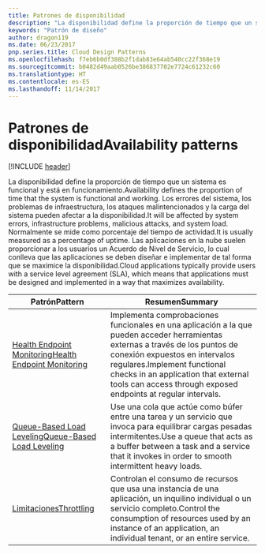 ```yaml
---
title: Patrones de disponibilidad
description: "La disponibilidad define la proporción de tiempo que un sistema es funcional y está en funcionamiento. Los errores del sistema, los problemas de infraestructura, los ataques malintencionados y la carga del sistema pueden afectar a la disponibilidad. Normalmente se mide como porcentaje del tiempo de actividad. Las aplicaciones en la nube suelen proporcionar a los usuarios un Acuerdo de Nivel de Servicio, lo cual conlleva que las aplicaciones se deben diseñar e implementar de tal forma que se maximice la disponibilidad."
keywords: "Patrón de diseño"
author: dragon119
ms.date: 06/23/2017
pnp.series.title: Cloud Design Patterns
ms.openlocfilehash: f7eb6b0df388b2f1dab83e64ab540cc22f368e19
ms.sourcegitcommit: b0482d49aab0526be386837702e7724c61232c60
ms.translationtype: HT
ms.contentlocale: es-ES
ms.lasthandoff: 11/14/2017
---
```

# <a name="availability-patterns"></a><span data-ttu-id="44d55-107">Patrones de disponibilidad</span><span class="sxs-lookup"><span data-stu-id="44d55-107">Availability patterns</span></span>

[!INCLUDE [header](../../_includes/header.md)]

<span data-ttu-id="44d55-108">La disponibilidad define la proporción de tiempo que un sistema es funcional y está en funcionamiento.</span><span class="sxs-lookup"><span data-stu-id="44d55-108">Availability defines the proportion of time that the system is functional and working.</span></span> <span data-ttu-id="44d55-109">Los errores del sistema, los problemas de infraestructura, los ataques malintencionados y la carga del sistema pueden afectar a la disponibilidad.</span><span class="sxs-lookup"><span data-stu-id="44d55-109">It will be affected by system errors, infrastructure problems, malicious attacks, and system load.</span></span> <span data-ttu-id="44d55-110">Normalmente se mide como porcentaje del tiempo de actividad.</span><span class="sxs-lookup"><span data-stu-id="44d55-110">It is usually measured as a percentage of uptime.</span></span> <span data-ttu-id="44d55-111">Las aplicaciones en la nube suelen proporcionar a los usuarios un Acuerdo de Nivel de Servicio, lo cual conlleva que las aplicaciones se deben diseñar e implementar de tal forma que se maximice la disponibilidad.</span><span class="sxs-lookup"><span data-stu-id="44d55-111">Cloud applications typically provide users with a service level agreement (SLA), which means that applications must be designed and implemented in a way that maximizes availability.</span></span>

| <span data-ttu-id="44d55-112">Patrón</span><span class="sxs-lookup"><span data-stu-id="44d55-112">Pattern</span></span> | <span data-ttu-id="44d55-113">Resumen</span><span class="sxs-lookup"><span data-stu-id="44d55-113">Summary</span></span> |
| ------- | ------- |
| [<span data-ttu-id="44d55-114">Health Endpoint Monitoring</span><span class="sxs-lookup"><span data-stu-id="44d55-114">Health Endpoint Monitoring</span></span>](../health-endpoint-monitoring.md) | <span data-ttu-id="44d55-115">Implementa comprobaciones funcionales en una aplicación a la que pueden acceder herramientas externas a través de los puntos de conexión expuestos en intervalos regulares.</span><span class="sxs-lookup"><span data-stu-id="44d55-115">Implement functional checks in an application that external tools can access through exposed endpoints at regular intervals.</span></span> |
| [<span data-ttu-id="44d55-116">Queue-Based Load Leveling</span><span class="sxs-lookup"><span data-stu-id="44d55-116">Queue-Based Load Leveling</span></span>](../queue-based-load-leveling.md) | <span data-ttu-id="44d55-117">Use una cola que actúe como búfer entre una tarea y un servicio que invoca para equilibrar cargas pesadas intermitentes.</span><span class="sxs-lookup"><span data-stu-id="44d55-117">Use a queue that acts as a buffer between a task and a service that it invokes in order to smooth intermittent heavy loads.</span></span> |
| [<span data-ttu-id="44d55-118">Limitaciones</span><span class="sxs-lookup"><span data-stu-id="44d55-118">Throttling</span></span>](../throttling.md) | <span data-ttu-id="44d55-119">Controlan el consumo de recursos que usa una instancia de una aplicación, un inquilino individual o un servicio completo.</span><span class="sxs-lookup"><span data-stu-id="44d55-119">Control the consumption of resources used by an instance of an application, an individual tenant, or an entire service.</span></span> |